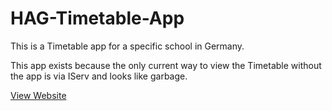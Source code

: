 # HAG-Timetable-App

This is a Timetable app for a specific school in Germany.

This app exists because the only current way to view the Timetable without the app is via IServ and looks like garbage.

[View Website](https://redstonemedia.github.io/HAG-Timetable-App/)

